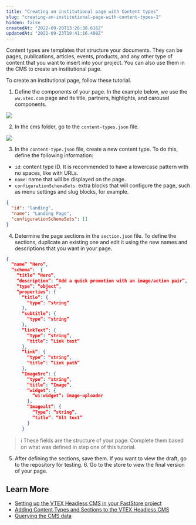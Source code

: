 ```yaml
---
title: "Creating an institutional page with Content types"
slug: "creating-an-institutional-page-with-content-types-1"
hidden: false
createdAt: "2022-09-20T13:26:38.616Z"
updatedAt: "2022-09-23T19:41:16.408Z"
---
```


Content types are templates that structure your documents. They can be pages, publications, articles, events, products, and any other type of content that you want to insert into your project. You can also use them in the CMS to create an institutional page.

To create an institutional page, follow these tutorial.

1. Define the components of your page. In the example below, we use the `ww.vtex.com` page and its title, partners, highlights, and carousel components.

  ![](https://raw.githubusercontent.com/vtexdocs/dev-portal-content/main/images/creating-an-institutional-page-with-content-types-1-0.png)

2. In the cms folder, go to the `content-types.json` file.

  ![](https://raw.githubusercontent.com/vtexdocs/dev-portal-content/main/images/creating-an-institutional-page-with-content-types-1-1.png)

3. In the `content-type.json` file, create a new content type. To do this, define the following information:

- `id`: content type ID. It is recommended to have a lowercase pattern with no spaces, like with URLs.
- `name`: name that will be displayed on the page.
- `configurationSchemaSets`: extra blocks that will configure the page, such as menu settings and slug blocks, for example.

```json
{
  "id": "landing",
  "name": "Landing Page",
  "configurationSchemaSets": []
}
```

4. Determine the page sections in the `section.json` file. To define the sections, duplicate an existing one and edit it using the new names and descriptions that you want in your page.

```json
{
  “name” “Hero”,
  “schema”:  {
    “title” “Hero”,
    “description”: “Add a quick promotion with an image/action pair”,
    “type”: “object”,
    “properties”: {
      “title”: {
        “type”: “string”
      },
      “subtitle”: {
        “type”: “string”
      },
      “linkText”: {
        “type”: “string”,
        “title”: “Link text”
      },
      “link”: {
        “type”: “string”,
        “title”: “Link path”
      },
      “Image5rc”: {
        “type”: “string”,
        “title”: “Image”,
        “widget”: {
          “ui:widget”: image-uploader
        },
        “Imagealt”: {
          “Type”: “string”,
          “title”: “Alt text”
        }
      }
```

>ℹ️ These fields are the structure of your page. Complete them based on what was defined in step one of this tutorial.

5. After defining the sections, save them. If you want to view the draft, go to the repository for testing. 6. Go to the store to view the final version of your page.

## Learn More

- [Setting up the VTEX Headless CMS in your FastStore project](https://www.faststore.dev/tutorials/cms/2#step-2---syncing-your-changes)
- [Adding Content Types and Sections to the VTEX Headless CMS](https://www.faststore.dev/tutorials/cms/3)
- [Querying the CMS data](https://www.faststore.dev/tutorials/cms/4)
